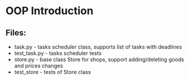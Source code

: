 # OOP Introduction
## Files:
- task.py  - tasks scheduler class, supports list of tasks with deadlines
- test_task.py - tasks scheduler tests
- store.py - base class  Store for shops, support adding/deleting goods and prices changes
- test_store -  tests of Store class
